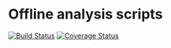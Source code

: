 # Offline analysis scripts
[![Build Status](https://travis-ci.org/phenopolis/phenopolis_analysis.svg?branch=master)](https://travis-ci.org/phenopolis/phenopolis_analysis)
[![Coverage Status](https://coveralls.io/repos/github/phenopolis/phenopolis_analysis/badge.svg?branch=master)](https://coveralls.io/github/phenopolis/phenopolis_analysis?branch=master)
